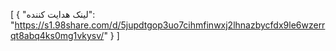 [
  {
    "لینک هدایت کننده": "https://s1.98share.com/d/5jupdtgop3uo7cihmfinwxj2lhnazbycfdx9le6wzerrqt8abq4ks0mg1vkysv/"
  }
]
